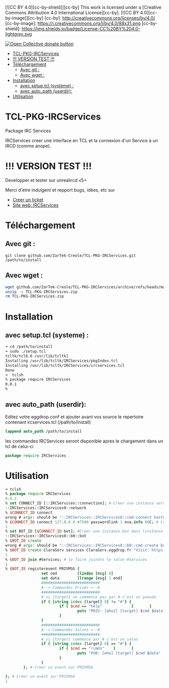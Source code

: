 [![CC BY 4.0][cc-by-shield]][cc-by]
This work is licensed under a [Creative Commons Attribution 4.0 International License][cc-by].
[![CC BY 4.0][cc-by-image]][cc-by]
[cc-by]: http://creativecommons.org/licenses/by/4.0/
[cc-by-image]: https://i.creativecommons.org/l/by/4.0/88x31.png
[cc-by-shield]: https://img.shields.io/badge/License-CC%20BY%204.0-lightgrey.svg

 <span class="badge-opencollective"><a href="https://github.com/ZarTek-Creole/DONATE" title="Donate to this project"><img src="https://img.shields.io/badge/open%20collective-donate-yellow.svg" alt="Open Collective donate button" /></a></span>
- [TCL-PKG-IRCServices](#tcl-pkg-ircservices)
- [!!! VERSION TEST !!!](#-version-test-)
- [Téléchargement](#téléchargement)
	- [Avec git :](#avec-git-)
	- [Avec wget :](#avec-wget-)
- [Installation](#installation)
	- [avec setup.tcl (systeme) :](#avec-setuptcl-systeme-)
	- [avec auto_path (userdir):](#avec-auto_path-userdir)
- [Utilisation](#utilisation)
# TCL-PKG-IRCServices
Package IRC Services

IRCServices creer une interface en TCL et la connexion d'un Service à un IRCD (comme anope).

# !!! VERSION TEST !!!
Developper et tester sur unrealircd v5+

Merci d'etre indulgent et repport bugs, idées, etc sur 
* [Creer un ticket](github.com/ZarTek-Creole/TCL-PKG-IRCServices/issues/new)
* [Site web: IRCServices](github.com/ZarTek-Creole/TCL-PKG-IRCServices)


# Téléchargement
## Avec git :

`git clone github.com/ZarTek-Creole/TCL-PKG-IRCServices.git /path/to/install`

## Avec wget :

```bash
wget github.com/ZarTek-Creole/TCL-PKG-IRCServices/archive/refs/heads/main.zip -O /path/to/install/TCL-PKG-IRCServices.zip
unzip -x TCL-PKG-IRCServices.zip
rm TCL-PKG-IRCServices.zip
```

# Installation
## avec setup.tcl (systeme) :

```bash
➜ cd /path/to/install
➜ sudo ./setup.tcl
tcltk/tcl8.6 /usr/lib/tcltk]
Installing /usr/lib/tcltk/IRCServices/pkgIndex.tcl
Installing /usr/lib/tcltk/IRCServices/ircservices.tcl
Done
➜  tclsh
% package require IRCServices
0.0.1
%
```

## avec auto_path (userdir):

Editez votre eggdrop.conf et ajouter avant vos source le repertoire contenant ircservices.tcl (/path/to/install)
```tcl
lappend auto_path /path/to/install
```
les commandes IRCServices seront disponible apres le chargement dans un tcl de celui-ci
```tcl
package require IRCServices
```

# Utilisation
```tcl
➜ tclsh
% package require IRCServices
0.0.1
% set CONNECT_ID [::IRCServices::connection]; # Creer une instance services
::IRCServices::IRCServices0::network
% $CONNECT_ID connect 
wrong # args: should be "::IRCServices::IRCServices0::cmd-connect hostname port password ?ts6? ?name? ?id?"
% $CONNECT_ID connect 127.0.0.0 +7500 passwordlink 1 eva.info 00C; # Creer une instance services
1
% set BOT_ID [$CONNECT_ID bot]; #Creer une instance bot dans linstance services
::IRCServices::IRCServices0::b0::bot
% $BOT_ID create
wrong # args: should be "::IRCServices::IRCServices0::b0::cmd-create botnick botident bothost ?botgecos? ?botmodes?"
% $BOT_ID create ClaraServ services ClaraServ.eggdrop.fr "Visit: https://git.io/JYY9b" +Soiq; # creer le botService et le connecte
1
% $BOT_ID join #Services; # le faire joindre le salon #Services
1
% $BOT_ID registerevent PRIVMSG {
                set cmd         [lindex [msg] 0]
                set data        [lrange [msg] 1 end]
                ##########################
                #--> Commandes Privés <--#
                ##########################
                # si [target] ne commence pas par # c'est un pseudo
                if { [string index [target] 0] != "#"} {
                        if { $cmd == "help"             }       { 
                                puts "PRIV: [who2] [target] $cmd $data"
                        }
                }
                ##########################
                #--> Commandes Salons <--#
                ##########################
                # si [target] commence par # c'est un salon
                if { [string index [target] 0] == "#"} {
                        if { $cmd == "!cmds"    }       { 
                                puts "PUB: [who] [target] $cmd $data"
                        }
                }
        }; # Creer un event sur PRIVMSG

}; # Creer un event sur PRIVMSG
1 
```